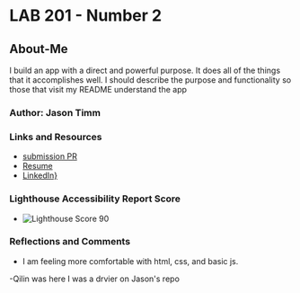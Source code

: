 # LAB 201 - Number 2

## About-Me

I build an app with a direct and powerful purpose. It does all of the things that it accomplishes well. I should describe the purpose and functionality so those that visit my README understand the app

### Author: Jason Timm

### Links and Resources

* [submission PR](https://jtimm-gicw.github.io/about-me/)
* [Resume](https://drive.google.com/drive/u/0/recent)
* [LinkedIn}](https://www.linkedin.com/in/jasonscottimm/)

### Lighthouse Accessibility Report Score

* ![Lighthouse Score 90](images/lighthouse-Oct-31-24.jpg)

### Reflections and Comments

* I am feeling more comfortable with html, css, and basic js.

-Qilin was here
I was a drvier on Jason's repo